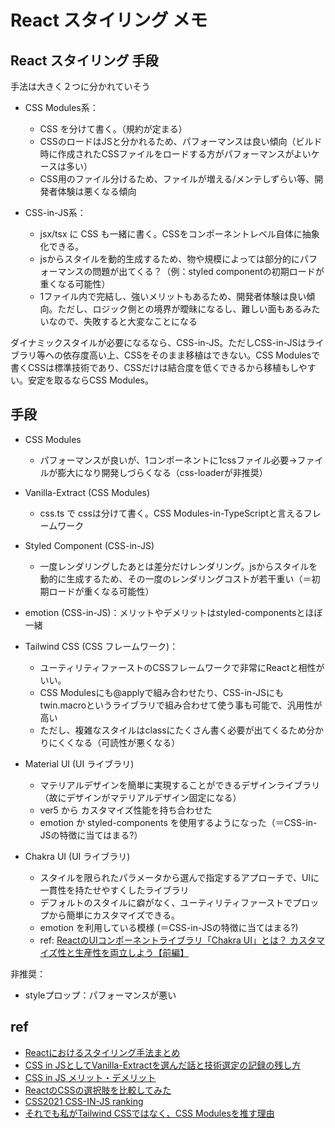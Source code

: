 # React スタイリング メモ

## React スタイリング 手段

手法は大きく２つに分かれていそう

- CSS Modules系：
    - CSS を分けて書く。（規約が定まる）
    - CSSのロードはJSと分かれるため、パフォーマンスは良い傾向（ビルド時に作成されたCSSファイルをロードする方がパフォーマンスがよいケースは多い）
    - CSS用のファイル分けるため、ファイルが増える/メンテしずらい等、開発者体験は悪くなる傾向

- CSS-in-JS系：
    - jsx/tsx に CSS も一緒に書く。CSSをコンポーネントレベル自体に抽象化できる。
    - jsからスタイルを動的生成するため、物や規模によっては部分的にパフォーマンスの問題が出てくる？（例：styled componentの初期ロードが重くなる可能性）
    - 1ファイル内で完結し、強いメリットもあるため、開発者体験は良い傾向。ただし、ロジック側との境界が曖昧になるし、難しい面もあるみたいなので、失敗すると大変なことになる

ダイナミックスタイルが必要になるなら、CSS-in-JS。ただしCSS-in-JSはライブラリ等への依存度高い上、CSSをそのまま移植はできない。CSS
Modulesで書くCSSは標準技術であり、CSSだけは結合度を低くできるから移植もしやすい。安定を取るならCSS Modules。

## 手段

- CSS Modules
    - パフォーマンスが良いが、1コンポーネントに1cssファイル必要→ファイルが膨大になり開発しづらくなる（css-loaderが非推奨）
- Vanilla-Extract (CSS Modules)
    - css.ts で cssは分けて書く。CSS Modules-in-TypeScriptと言えるフレームワーク

- Styled Component (CSS-in-JS)
    - 一度レンダリングしたあとは差分だけレンダリング。jsからスタイルを動的に生成するため、その一度のレンダリングコストが若干重い（＝初期ロードが重くなる可能性）

- emotion (CSS-in-JS)：メリットやデメリットはstyled-componentsとほぼ一緒


- Tailwind CSS (CSS フレームワーク)：
    - ユーティリティファーストのCSSフレームワークで非常にReactと相性がいい。
    - CSS Modulesにも@applyで組み合わせたり、CSS-in-JSにもtwin.macroというライブラリで組み合わせて使う事も可能で、汎用性が高い
    - ただし、複雑なスタイルはclassにたくさん書く必要が出てくるため分かりにくくなる（可読性が悪くなる）

- Material UI (UI ライブラリ)
    - マテリアルデザインを簡単に実現することができるデザインライブラリ（故にデザインがマテリアルデザイン固定になる）
    - ver5 から カスタマイズ性能を持ち合わせた
    - emotion か styled-components を使用するようになった（＝CSS-in-JSの特徴に当てはまる?）

- Chakra UI (UI ライブラリ)
    - スタイルを限られたパラメータから選んで指定するアプローチで、UIに一貫性を持たせやすくしたライブラリ
    - デフォルトのスタイルに癖がなく、ユーティリティファーストでプロップから簡単にカスタマイズできる。
    - emotion を利用している模様 (＝CSS-in-JSの特徴に当てはまる?)
    - ref: [ReactのUIコンポーネントライブラリ「Chakra UI」とは？ カスタマイズ性と生産性を両立しよう【前編】](https://codezine.jp/article/detail/14911)

非推奨：

- styleプロップ：パフォーマンスが悪い

## ref

- [Reactにおけるスタイリング手法まとめ](https://zenn.dev/chiji/articles/b0669fc3094ce3)
- [CSS in JSとしてVanilla-Extractを選んだ話と技術選定の記録の残し方](https://tech.plaid.co.jp/karte-blocks-vanilla-extract-adr)
- [CSS in JS メリット・デメリット](https://kk-web.link/blog/20210112)
- [ReactのCSSの選択肢を比較してみた](https://zenn.dev/irico/articles/d0b2d8160d8e63)
- [CSS2021 CSS-IN-JS ranking](https://2021.stateofcss.com/ja-JP/technologies/css-in-js/)
- [それでも私がTailwind CSSではなく、CSS Modulesを推す理由](https://qiita.com/70ki8suda/items/b95aeb4d4d3cab57a8fe)